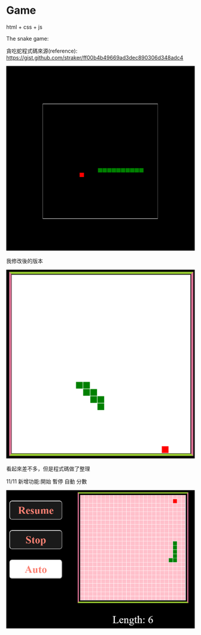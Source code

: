 # Game
html + css + js

The snake game:

貪吃蛇程式碼來源(reference): https://gist.github.com/straker/ff00b4b49669ad3dec890306d348adc4

![alt text](snake/orign.png)

我修改後的版本

![alt text](snake/play.png)

看起來差不多，但是程式碼做了整理

11/11 新增功能:開始 暫停 自動 分數

![alt text](snake/play2.png)